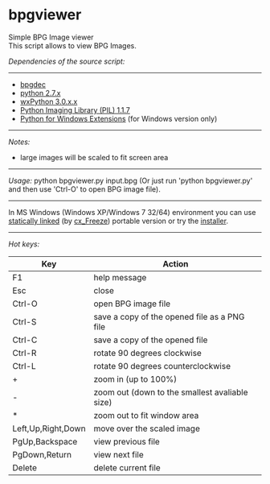 bpgviewer
===========  
Simple BPG Image viewer  
This script allows to view BPG Images.  

_Dependencies of the source script:_  

---  
* [bpgdec](http://bellard.org/bpg/)  
* [python 2.7.x](https://www.python.org/)  
* [wxPython 3.0.x.x](http://www.wxpython.org/)  
* [Python Imaging Library (PIL) 1.1.7](http://www.pythonware.com/products/pil/)  
* [Python for Windows Extensions](http://sourceforge.net/projects/pywin32/) (for Windows version only)

---
_Notes:_  
* large images will be scaled to fit screen area  

---
_Usage:_ python bpgviewer.py input.bpg (Or just run 'python bpgviewer.py' and then use 'Ctrl-O' to open BPG image file). 

---  

In MS Windows (Windows XP/Windows 7 32/64) environment you can use [statically linked](https://github.com/asimba/pybpgviewer/releases/download/v1.9/bpgviewer-1.9-win32-portable.7z) (by [cx_Freeze](http://cx-freeze.sourceforge.net/)) portable version or try the [installer](https://github.com/asimba/pybpgviewer/releases/download/v1.9/bpgviewer-1.9-setup.zip).  

---
_Hot keys:_  

Key  | Action
----- | ------  
F1 | help message  
Esc | close  
Ctrl-O | open BPG image file  
Ctrl-S | save a copy of the opened file as a PNG file  
Ctrl-C | save a copy of the opened file  
Ctrl-R | rotate 90 degrees clockwise  
Ctrl-L | rotate 90 degrees counterclockwise  
+ | zoom in (up to 100%)  
- | zoom out (down to the smallest avaliable size)  
* | zoom out to fit window area
Left,Up,Right,Down | move over the scaled image  
PgUp,Backspace | view previous file  
PgDown,Return | view next file  
Delete | delete current file  
